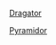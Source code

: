 <a href="https://adaligand.github.io/Textivator/textivator.html">Dragator
  <p>
<a href="https://adaligand.github.io/extivator/Pyramidor.html">Pyramidor
  </p>
  <p>
